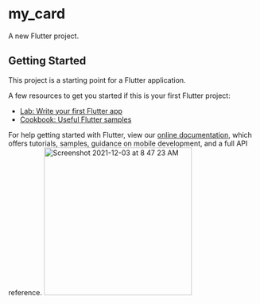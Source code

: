 # my_card

A new Flutter project.

## Getting Started

This project is a starting point for a Flutter application.

A few resources to get you started if this is your first Flutter project:

- [Lab: Write your first Flutter app](https://flutter.dev/docs/get-started/codelab)
- [Cookbook: Useful Flutter samples](https://flutter.dev/docs/cookbook)

For help getting started with Flutter, view our
[online documentation](https://flutter.dev/docs), which offers tutorials,
samples, guidance on mobile development, and a full API reference.
<img width="297" alt="Screenshot 2021-12-03 at 8 47 23 AM" src="https://user-images.githubusercontent.com/30508758/144539161-86897a50-91c8-441c-a580-d06c6b94daf1.png">
